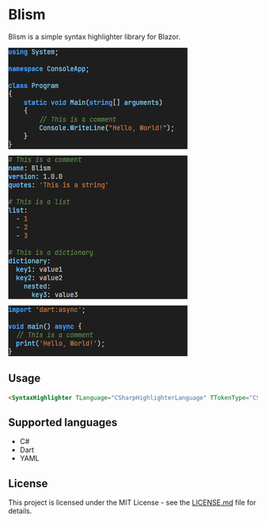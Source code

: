 # Blism

Blism is a simple syntax highlighter library for Blazor.

![Screenshot](https://raw.githubusercontent.com/ricardoboss/Blism/main/.github/assets/screenshot.png)

## Usage

```html
<SyntaxHighlighter TLanguage="CSharpHighlighterLanguage" TTokenType="CSharpTokenType" Code="@CSharpSource" Language="CSharpHighlighterLanguage.Instance"/>
```

## Supported languages

- C#
- Dart
- YAML

## License

This project is licensed under the MIT License - see the [LICENSE.md](LICENSE.md) file for details.
